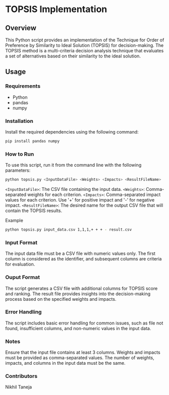 # TOPSIS Implementation

## Overview

This Python script provides an implementation of the Technique for Order of Preference by Similarity to Ideal Solution (TOPSIS) for decision-making. The TOPSIS method is a multi-criteria decision analysis technique that evaluates a set of alternatives based on their similarity to the ideal solution.

## Usage

### Requirements

- Python 
- pandas
- numpy

### Installation

Install the required dependencies using the following command:

```bash
pip install pandas numpy
```


### How to Run

To use this script, run it from the command line with the following parameters:

```bash
python topsis.py <InputDataFile> <Weights> <Impacts> <ResultFileName>
```
`<InputDataFile>`: The CSV file containing the input data.
`<Weights>`: Comma-separated weights for each criterion.
`<Impacts>`: Comma-separated impact values for each criterion. Use '+' for positive impact and '-' for negative impact.
`<ResultFileName>`: The desired name for the output CSV file that will contain the TOPSIS results.


Example
```bash
python topsis.py input_data.csv 1,1,1,+ + + - result.csv
```

### Input Format

The input data file must be a CSV file with numeric values only. The first column is considered as the identifier, and subsequent columns are criteria for evaluation.

### Ouput Format

The script generates a CSV file with additional columns for TOPSIS score and ranking. The result file provides insights into the decision-making process based on the specified weights and impacts.

### Error Handling

The script includes basic error handling for common issues, such as file not found, insufficient columns, and non-numeric values in the input data.

### Notes

Ensure that the input file contains at least 3 columns.
Weights and impacts must be provided as comma-separated values.
The number of weights, impacts, and columns in the input data must be the same.

### Contributors
Nikhil Taneja


